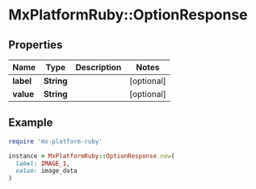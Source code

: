# MxPlatformRuby::OptionResponse

## Properties

| Name | Type | Description | Notes |
| ---- | ---- | ----------- | ----- |
| **label** | **String** |  | [optional] |
| **value** | **String** |  | [optional] |

## Example

```ruby
require 'mx-platform-ruby'

instance = MxPlatformRuby::OptionResponse.new(
  label: IMAGE_1,
  value: image_data
)
```

